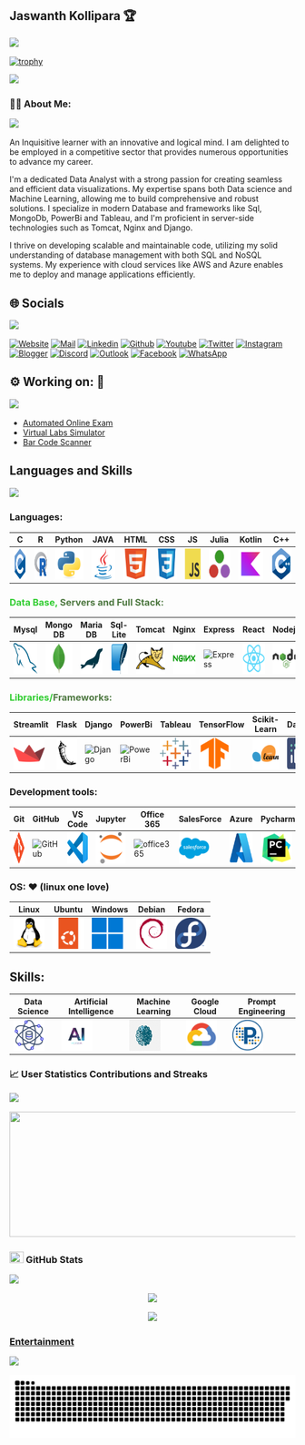 ## Jaswanth Kollipara 🏆

<img src="https://user-images.githubusercontent.com/73097560/115834477-dbab4500-a447-11eb-908a-139a6edaec5c.gif">

[![trophy](https://github-profile-trophy.vercel.app/?username=jaswanthgec&title=Stars,Followers,Commits,Repositories,MultiLanguage,PullRequest,trophy,Reviws,Experience,Issues,LongTimeUser&theme=discord)](https://github.com/ryo-ma/github-profile-trophy)

<a href="https://github-trophies.vercel.app/?username=jaswanthgec" target="_blank">
  <img src="https://github-trophies.vercel.app/?username=jaswanthgec&theme=radical&margin-w=4&margin-h=4">
</a>

### 👦🏻 About Me:   

<img src="https://user-images.githubusercontent.com/73097560/115834477-dbab4500-a447-11eb-908a-139a6edaec5c.gif">

An Inquisitive learner with an innovative and logical mind. I am delighted to be employed in a competitive sector that provides numerous opportunities to advance my career.

I'm a dedicated Data Analyst with a strong passion for creating seamless and efficient data visualizations. My expertise spans both Data science and Machine Learning, allowing me to build comprehensive and robust solutions. I specialize in modern Database and frameworks like Sql, MongoDb, PowerBi and Tableau, and I'm proficient in server-side technologies such as Tomcat, Nginx and Django.

I thrive on developing scalable and maintainable code, utilizing my solid understanding of database management with both SQL and NoSQL systems. My experience with cloud services like AWS and Azure enables me to deploy and manage applications efficiently.
 
## 🌐 Socials
<img src="https://user-images.githubusercontent.com/73097560/115834477-dbab4500-a447-11eb-908a-139a6edaec5c.gif">

[![Website](https://img.shields.io/badge/website-000000?style=for-the-badge&logo=About.me&logoColor=white)](https://sites.google.com/view/jaswanth-kollipara)
[![Mail](https://img.shields.io/badge/Gmail-D14836?style=for-the-badge&logo=gmail&logoColor=white)](mailto:kolliparajaswanth030@gmail.com)
[![Linkedin](https://img.shields.io/badge/LinkedIn-0077B5?style=for-the-badge&logo=linkedin&logoColor=white)](https://www.linkedin.com/in/jaswanth-kollipara-896443237/)
[![Github](https://img.shields.io/badge/GitHub-100000?style=for-the-badge&logo=github&logoColor=white)](https://github.com/jaswanthgec/)
[![Youtube](https://img.shields.io/badge/YouTube-FF0000?style=for-the-badge&logo=youtube&logoColor=white)](https://www.youtube.com/@jassugec8106)
[![Twitter](https://img.shields.io/badge/𝕏%20Twitter-1DA1F2?style=for-the-badge&logo=twitter&logoColor=white)](https://twitter.com/K_Jaswanth3)
[![Instagram](https://img.shields.io/badge/Instagram-E4405F?style=for-the-badge&logo=instagram&logoColor=white)](https://www.instagram.com/jaswanthkollipara/)
[![Blogger](https://img.shields.io/badge/Blogger-00AFF0?style=for-the-badge&logo=skype&logoColor=white)](https://kolliparajaswanth.blogspot.com/)
[![Discord](https://img.shields.io/badge/Discord%20jassu2074-00AFF0?style=for-the-badge&logo=skype&logoColor=white)](https://discord.com/channels/@me)
[![Outlook](https://img.shields.io/badge/Microsoft_Outlook-0078D4?style=for-the-badge&logo=microsoft-outlook&logoColor=white)](mailto:21481A5457@gecgudlavallerumic.in)
[![Facebook](https://img.shields.io/badge/Facebook-1877F2?style=for-the-badge&logo=facebook&logoColor=white)](https://www.facebook.com/profile.php?id=100077865823539)
[![WhatsApp](https://img.shields.io/badge/WhatsApp-25D366?style=for-the-badge&logo=whatsapp&logoColor=white)](https://wa.me/9959707255)

## ⚙️ Working on: 🚀
<img src="https://user-images.githubusercontent.com/73097560/115834477-dbab4500-a447-11eb-908a-139a6edaec5c.gif">

- [Automated Online Exam](https://github.com/jaswanthgec/Automated-Online-Exam) 
- [Virtual Labs Simulator](https://github.com/jaswanthgec/IIC-Virtual-Labs)
- [Bar Code Scanner](https://github.com/jaswanthgec/Bar-Code-Scanner.git)

## Languages and Skills
<img src="https://user-images.githubusercontent.com/73097560/115834477-dbab4500-a447-11eb-908a-139a6edaec5c.gif">

### Languages:

| C | R | Python | JAVA | HTML | CSS | JS | Julia | Kotlin | C++ |
|---|---|--------|------|------|-----|----|-------|--------|-----|
| <img src="https://github.com/devicons/devicon/blob/master/icons/c/c-original.svg" height="55" width="55" alt="C"/>  | <img src="https://github.com/devicons/devicon/blob/master/icons/r/r-original.svg" height="55" width="55" alt="R"/>  | <img src="https://github.com/devicons/devicon/blob/master/icons/python/python-original.svg" height="55" width="55" alt="python"/>  | <img src="https://github.com/devicons/devicon/blob/master/icons/java/java-original.svg" height="55" width="55" alt="JAVA"/>  | <img src="https://github.com/devicons/devicon/blob/master/icons/html5/html5-original.svg" height="55" width="55" alt="HTML"/>  | <img src="https://github.com/devicons/devicon/blob/master/icons/css3/css3-original.svg" height="55" width="55" alt="CSS"/>  | <img src="https://github.com/devicons/devicon/blob/master/icons/javascript/javascript-original.svg" height="55" width="55" alt="Java Script"/> | <img src="https://github.com/devicons/devicon/blob/master/icons/julia/julia-original.svg" height="55" width="55" alt="julia"/> | <img src="https://github.com/devicons/devicon/blob/master/icons/kotlin/kotlin-original.svg" height="55" width="55" alt="kotlin"/> | <img src="https://github.com/devicons/devicon/blob/master/icons/cplusplus/cplusplus-original.svg" height="55" width="55" alt="cpp"/> |

### <span style="color:#32CD32;">Data Base<span/>, <span style="color:#4F7942;">Servers<span/> and <span style="color:#4F7942;">Full Stack<span/>:

| Mysql | Mongo DB | Maria DB | Sql-Lite | Tomcat | Nginx | Express | React | Nodejs |
|-------|----------|----------|----------|--------|-------|---------|-------|--------|
| <img src="https://github.com/devicons/devicon/blob/master/icons/mysql/mysql-original.svg" title="MySql"  alt="MySql" width="55" height="55"/> | <img src="https://github.com/devicons/devicon/blob/master/icons/mongodb/mongodb-original.svg" title="MongoDB CSS"  alt="MongoDB CSS" width="55" height="55"/> | <img src="https://github.com/devicons/devicon/blob/master/icons/mariadb/mariadb-original.svg" title="mariadb"  alt="mariadb" width="55" height="55"/> | <img src="https://github.com/devicons/devicon/blob/master/icons/sqlite/sqlite-original.svg" title="Sql-Lite"  alt="Sql-Lite" width="55" height="55"/> | <img src="https://github.com/devicons/devicon/blob/master/icons/tomcat/tomcat-original.svg" title="Apache-tomcat"  alt="Apache-tomcat" width="55" height="55"/> | <img src="https://github.com/devicons/devicon/blob/master/icons/nginx/nginx-original.svg" title="Nginx"  alt="Nginx" width="55" height="55"/> | <img src="https://res.cloudinary.com/dtdhmbtcg/image/upload/v1717315041/express_xnsbo0.png" title="Express" alt="Express" width="55" height="55"/> | <img src="https://github.com/devicons/devicon/blob/master/icons/react/react-original.svg" title="React"  alt="React" width="55" height="55"/> | <img src="https://github.com/devicons/devicon/blob/master/icons/nodejs/nodejs-original-wordmark.svg" title="Nodejs" alt="Nodejs" height="55" width="55"/> |

### <span style="color:#32CD32;">Libraries<span/>/<span style="color:#4F7942;">Frameworks<span/>:

| Streamlit | Flask | Django | PowerBi | Tableau | TensorFlow | Scikit-Learn | Dash | Pytorch | keras |
|-----------|-------|--------|---------|---------|------------|--------------|------|---------|-------|
| <img src="https://github.com/devicons/devicon/blob/master/icons/streamlit/streamlit-original.svg" title="Streamlit" alt="Express" width="55" height="55"/> | <img src="https://github.com/devicons/devicon/blob/master/icons/flask/flask-original.svg" title="Flask" alt="Flask" width="55" height="55"/> | <img src="https://res.cloudinary.com/dtdhmbtcg/image/upload/v1717315041/django_czkqax.png" title="Django" alt="Django" width="55" height="55"/> | <img src="https://github.com/microsoft/PowerBI-Icons/blob/main/SVG/Power-BI.svg" height="55" width="55" alt="PowerBi"/> | <img src="https://github.com/Jaswanth7255/jassu-test/blob/master/assets/tableau-software.svg" height="55" width="55" alt="Tableau"/> | <img src="https://github.com/devicons/devicon/blob/master/icons/tensorflow/tensorflow-original.svg" title="tensorflow" height="55" width="55" alt="tensorflow"/> | <img src="https://github.com/devicons/devicon/blob/master/icons/scikitlearn/scikitlearn-original.svg" title="Scikit-Learn" height="55" width="55" alt="Scikit-Learn"/> | <img src="https://github.com/devicons/devicon/blob/master/icons/plotly/plotly-original.svg" height="55" width="55" alt="Dash"/> | <img src="https://github.com/devicons/devicon/blob/master/icons/pytorch/pytorch-original.svg" title="Pytorch" height="55" width="55" alt="Pytorch"/> | <img src="https://github.com/devicons/devicon/blob/master/icons/keras/keras-original.svg" title="keras" height="55" width="55" alt="keras"/> |

### Development tools:

| Git | GitHub | VS Code | Jupyter | Office 365 | SalesForce | Azure | Pycharm | Canva | Arduino |
|-----|--------|---------|---------|------------|------------|-------|---------|-------|---------|
|<img src="https://github.com/devicons/devicon/blob/master/icons/git/git-original.svg" title="Git" alt="Git" width="55" height="55"/>|<img src="https://res.cloudinary.com/dtdhmbtcg/image/upload/v1717315041/github-mark-white_ozjbrg.png" title="GitHub" alt="GitHub" width="55" height="55"/>|<img src="https://github.com/devicons/devicon/blob/master/icons/vscode/vscode-original.svg" title="vscode" alt="vscode" width="55" height="55"/>|<img src="https://github.com/devicons/devicon/blob/master/icons/jupyter/jupyter-original.svg" title="Jupyter" alt="Jupyter" width="55" height="55"/>|<img src="https://res.cloudinary.com/dtdhmbtcg/image/upload/v1717313305/Microsoft_365__2022_.svg_lfzbte.png" title="office365" alt="office365" width="55" height="55"/>|<img src="https://github.com/devicons/devicon/blob/master/icons/salesforce/salesforce-original.svg" title="SalesForce" alt="SalesForce" width="55" height="55"/>|<img src="https://github.com/devicons/devicon/blob/master/icons/azure/azure-original.svg" title="Azure" alt="Azure" width="55" height="55"/>|<img src="https://github.com/devicons/devicon/blob/master/icons/pycharm/pycharm-original.svg" title="Pycharm" alt="Pycharm" width="55" height="55"/>|<img src="https://github.com/devicons/devicon/blob/master/icons/canva/canva-original.svg" title="Canva" alt="Canva" width="55" height="55"/>|<img src="https://github.com/devicons/devicon/blob/master/icons/arduino/arduino-original.svg" title="Arduino" alt="Arduino" width="55" height="55"/>|

### OS: ❤️ (linux one love)

| Linux | Ubuntu | Windows | Debian | Fedora |
|-------|--------|---------|--------|--------|
| <img src="https://github.com/devicons/devicon/blob/master/icons/linux/linux-original.svg" title="Linux" alt="Linux" width="55" height="55"/> | <img src="https://github.com/devicons/devicon/blob/master/icons/ubuntu/ubuntu-original.svg" title="Ubuntu" alt="Ubuntu" width="55" height="55"/> | <img src="https://github.com/devicons/devicon/blob/master/icons/windows11/windows11-original.svg" title="Windows11" alt="Windows11" width="55" height="55"/> | <img src="https://github.com/devicons/devicon/blob/master/icons/debian/debian-original.svg" title="Debian" alt="Debian" width="55" height="55"/> | <img src="https://github.com/devicons/devicon/blob/master/icons/fedora/fedora-original.svg" title="Fedora" alt="Fedora" width="55" height="55"/> |

## Skills:

| Data Science | Artificial Intelligence | Machine Learning | Google Cloud | Prompt Engineering |
|--------------|-------------------------|------------------|--------------|--------------------|
| <img src="https://github.com/Jaswanth7255/jassu-test/blob/master/assets/dsgit.png" title="Data Science" alt="Data Science" width="55" height="55"> | <img src="https://github.com/Jaswanth7255/jassu-test/blob/master/assets/aigit.jpg" title="Artificial Intelligence" alt="Artificial Intelligence" width="55" height="55"> | <img src="https://github.com/Jaswanth7255/jassu-test/blob/master/assets/mlgit.png" title="Machine Learning" alt="Machine Learning" width="55" height="55"> | <img src="https://github.com/devicons/devicon/blob/master/icons/googlecloud/googlecloud-original.svg" title="Google Cloud" alt="Google Cloud" width="55" height="55"> | <img src="https://github.com/Jaswanth7255/jassu-test/blob/master/assets/pegit.png" title="Prompt Engineering" alt="Prompt Engineering" width="55" height="55"> |


 ### 📈 User Statistics Contributions and Streaks
<img src="https://user-images.githubusercontent.com/73097560/115834477-dbab4500-a447-11eb-908a-139a6edaec5c.gif">
 
<p align="center">
  <img width="800" height="220" src="https://streak-stats.demolab.com?user=jaswanthgec&theme=highcontrast&hide_border=true&border_radius=5&card_width=800">
</p>

### <img src="https://media.giphy.com/media/cj87CxfRtrUifF3Ryk/giphy.gif" width="25px" height="20px"> GitHub Stats
<img src="https://user-images.githubusercontent.com/73097560/115834477-dbab4500-a447-11eb-908a-139a6edaec5c.gif">

<div id="header" align="center">

[<img src="https://github-readme-stats.vercel.app/api?username=jaswanthgec&show_icons=true&count_private=true&bg_color=30,e96443,904e95&title_color=fff&text_color=fff&include_all_commits=true" height="200">](https://github-readme-stats.vercel.app/api?username=jaswanthgec)

[<img src="https://github-readme-stats.vercel.app/api/top-langs/?username=jaswanthgec&layout=compact&bg_color=30,e96443,904e95&title_color=fff&text_color=fff" height="200">](https://github-readme-stats.vercel.app/api/top-langs/?username=jaswanthgec)
</div>

<a href="https://github-readme-streak-stats.herokuapp.com/?user=lucthienphong1120">

### Entertainment
<img src="https://user-images.githubusercontent.com/73097560/115834477-dbab4500-a447-11eb-908a-139a6edaec5c.gif">
<p align="center">
 <img width="1000" src="assets/github-snake.svg" alt="snake"/>
</p>

